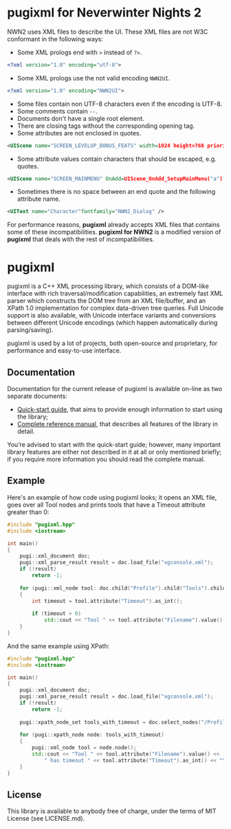 pugixml for Neverwinter Nights 2
================================

NWN2 uses XML files to describe the UI. These XML files are not W3C
conformant in the following ways:

* Some XML prologs end with `>` instead of `?>`.

```xml
<?xml version="1.0" encoding="utf-8">
```

* Some XML prologs use the not valid encoding `NWN2UI`.

```xml
<?xml version="1.0" encoding="NWN2UI">
```

* Some files contain non UTF-8 characters even if the encoding is UTF-8.
* Some comments contain `--`.
* Documents don't have a single root element.
* There are closing tags without the corresponding opening tag.
* Some attributes are not enclosed in quotes.

```xml
<UIScene name="SCREEN_LEVELUP_BONUS_FEATS" width=1024 height=768 priority="SCENE_INGAME_FULLSCREEN" fullscreen=true cullrenderables=true />
```

* Some attribute values contain characters that should be escaped, e.g.
  quotes.

```xml
<UIScene name="SCREEN_MAINMENU" OnAdd=UIScene_OnAdd_SetupMainMenu("a") />
```

* Sometimes there is no space between an end quote and the following attribute
  name.

```xml
<UIText name="Character"fontfamily="NWN2_Dialog" />
```

For performance reasons, **pugixml** already accepts XML files that contains
some of these incompatibilities. **pugixml for NWN2** is a modified version of
**pugixml** that deals with the rest of incompatibilities.

pugixml
=======

pugixml is a C++ XML processing library, which consists of a DOM-like interface with rich traversal/modification
capabilities, an extremely fast XML parser which constructs the DOM tree from an XML file/buffer, and an XPath 1.0
implementation for complex data-driven tree queries. Full Unicode support is also available, with Unicode interface
variants and conversions between different Unicode encodings (which happen automatically during parsing/saving).

pugixml is used by a lot of projects, both open-source and proprietary, for performance and easy-to-use interface.

## Documentation

Documentation for the current release of pugixml is available on-line as two separate documents:

* [Quick-start guide](https://pugixml.org/docs/quickstart.html), that aims to provide enough information to start using the library;
* [Complete reference manual](https://pugixml.org/docs/manual.html), that describes all features of the library in detail.

You’re advised to start with the quick-start guide; however, many important library features are either not described in it at all or only mentioned briefly; if you require more information you should read the complete manual.

## Example

Here's an example of how code using pugixml looks; it opens an XML file, goes over all Tool nodes and prints tools that have a Timeout attribute greater than 0:

```c++
#include "pugixml.hpp"
#include <iostream>

int main()
{
    pugi::xml_document doc;
    pugi::xml_parse_result result = doc.load_file("xgconsole.xml");
    if (!result)
        return -1;
        
    for (pugi::xml_node tool: doc.child("Profile").child("Tools").children("Tool"))
    {
        int timeout = tool.attribute("Timeout").as_int();
        
        if (timeout > 0)
            std::cout << "Tool " << tool.attribute("Filename").value() << " has timeout " << timeout << "\n";
    }
}
```

And the same example using XPath:

```c++
#include "pugixml.hpp"
#include <iostream>

int main()
{
    pugi::xml_document doc;
    pugi::xml_parse_result result = doc.load_file("xgconsole.xml");
    if (!result)
        return -1;
        
    pugi::xpath_node_set tools_with_timeout = doc.select_nodes("/Profile/Tools/Tool[@Timeout > 0]");
    
    for (pugi::xpath_node node: tools_with_timeout)
    {
        pugi::xml_node tool = node.node();
        std::cout << "Tool " << tool.attribute("Filename").value() <<
            " has timeout " << tool.attribute("Timeout").as_int() << "\n";
    }
}
```


## License

This library is available to anybody free of charge, under the terms of MIT License (see LICENSE.md).
